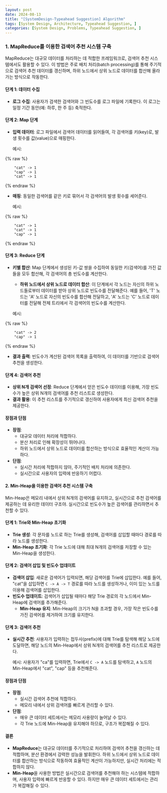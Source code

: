 ```yaml
---
layout: post
date: 2024-08-13
title: "[SystemDesign-Typeahead Suggestion] Algorithm"
tags: [System Design, Architecture, Typeahead Suggestion, ]
categories: [System Design, Problems, Typeahead Suggestion, ]
---
```



### 1. **MapReduce를 이용한 검색어 추천 시스템 구축**


MapReduce는 대규모 데이터를 처리하는 데 적합한 프레임워크로, 검색어 추천 시스템에서도 활용할 수 있다. 이 방법은 주로 배치 처리(batch processing)를 통해 주기적으로 검색어 추천 데이터를 갱신하며, 하위 노드에서 상위 노드로 데이터를 합산해 올라가는 방식으로 작동한다.


#### **단계 1: 데이터 수집**

- **로그 수집**: 사용자가 검색한 검색어와 그 빈도수를 로그 파일에 기록한다. 이 로그는 일정 기간 동안(예: 하루, 한 주 등) 축적한다.

#### **단계 2: Map 단계**

- **입력 데이터**: 로그 파일에서 검색어 데이터를 읽어들여, 각 검색어를 키(key)로, 발생 횟수를 값(value)으로 매핑한다.

	예시:


	
{% raw %}
```text
	"cat" -> 1
	"cap" -> 1
	"cat" -> 1
```
{% endraw %}


- **매핑**: 동일한 검색어를 같은 키로 묶어서 각 검색어의 발생 횟수를 세어준다.

	예시:


	
{% raw %}
```text
	"cat" -> 1
	"cat" -> 1
	"cap" -> 1
```
{% endraw %}



#### **단계 3: Reduce 단계**

- **키별 합산**: Map 단계에서 생성된 키-값 쌍을 수집하여 동일한 키(검색어)를 가진 값들을 모두 합산해, 각 검색어의 총 빈도수를 계산한다.
	- **하위 노드에서 상위 노드로 데이터 합산**: 이 단계에서 각 노드는 자신의 하위 노드들로부터 데이터를 받아 상위 노드로 빈도수를 전달해준다. 예를 들어, 'T' 노드는 'A' 노드로 자신의 빈도수를 합산해 전달하고, 'A' 노드는 'C' 노드로 데이터를 전달해 전체 트리에서 각 검색어의 빈도수를 계산한다.

	예시:


	
{% raw %}
```text
	"cat" -> 2
	"cap" -> 1
```
{% endraw %}


- **결과 출력**: 빈도수가 계산된 검색어 목록을 출력하여, 이 데이터를 기반으로 검색어 추천을 생성한다.

#### **단계 4: 검색어 추천**

- **상위 N개 검색어 선정**: Reduce 단계에서 얻은 빈도수 데이터를 이용해, 가장 빈도수가 높은 상위 N개의 검색어를 추천 리스트로 생성한다.
- **결과 활용**: 이 추천 리스트를 주기적으로 갱신하여 사용자에게 최신 검색어 추천을 제공한다.

#### **장점과 단점**

- **장점**:
	- 대규모 데이터 처리에 적합하다.
	- 분산 처리로 인해 확장성이 뛰어나다.
	- 하위 노드에서 상위 노드로 데이터를 합산하는 방식으로 효율적인 계산이 가능하다.
- **단점**:
	- 실시간 처리에 적합하지 않아, 주기적인 배치 처리에 의존한다.
	- 실시간으로 사용자의 입력에 반응하기 어렵다.

#### 2. **Min-Heap을 이용한 검색어 추천 시스템 구축**


Min-Heap은 메모리 내에서 상위 N개의 검색어를 유지하고, 실시간으로 추천 검색어를 제공하는 데 유리한 데이터 구조야. 실시간으로 빈도수가 높은 검색어를 관리하면서 추천할 수 있다.


#### **단계 1: Trie와 Min-Heap 초기화**

- **Trie 생성**: 각 문자를 노드로 하는 Trie를 생성해, 검색어를 삽입할 때마다 경로를 따라 노드를 생성한다.
- **Min-Heap 초기화**: 각 Trie 노드에 대해 최대 N개의 검색어를 저장할 수 있는 Min-Heap을 생성한다.

#### **단계 2: 검색어 삽입 및 빈도수 업데이트**

- **검색어 삽입**: 새로운 검색어가 입력되면, 해당 검색어를 Trie에 삽입한다. 예를 들어, "cat"을 삽입하면 `C -> A -> T` 경로를 따라 노드를 생성하거나, 이미 있는 노드를 이용해 검색어를 삽입한다.
- **빈도수 업데이트**: 검색어가 삽입될 때마다 해당 Trie 경로의 각 노드에서 Min-Heap에 검색어를 추가해준다.
	- **Min-Heap 유지**: Min-Heap의 크기가 N을 초과할 경우, 가장 작은 빈도수를 가진 검색어를 제거하여 크기를 유지한다.

#### **단계 3: 검색어 추천**

- **실시간 추천**: 사용자가 입력하는 접두사(prefix)에 대해 Trie를 탐색해 해당 노드에 도달하면, 해당 노드의 Min-Heap에서 상위 N개의 검색어를 추천 리스트로 제공한다.

	예시: 사용자가 "ca"를 입력하면, Trie에서 `C -> A` 노드를 탐색하고, `A` 노드의 Min-Heap에서 "cat", "cap" 등을 추천해준다.


#### **장점과 단점**

- **장점**:
	- 실시간 검색어 추천에 적합하다.
	- 메모리 내에서 상위 검색어를 빠르게 관리할 수 있다.
- **단점**:
	- 매우 큰 데이터 세트에서는 메모리 사용량이 늘어날 수 있다.
	- 각 Trie 노드에 Min-Heap을 유지해야 하므로, 구조가 복잡해질 수 있다.

#### **결론**

- **MapReduce**는 대규모 데이터를 주기적으로 처리하여 검색어 추천을 갱신하는 데 적합하며, 분산 환경에서 강력한 성능을 발휘한다. 하위 노드에서 상위 노드로 데이터를 합산하는 방식으로 작동하여 효율적인 계산이 가능하지만, 실시간 처리에는 적합하지 않다.
- **Min-Heap**을 사용한 방법은 실시간으로 검색어를 추천해야 하는 시스템에 적합하며, 사용자 입력에 빠르게 반응할 수 있다. 하지만 매우 큰 데이터 세트에서는 관리가 복잡해질 수 있다.
